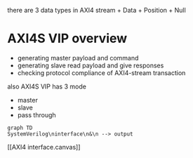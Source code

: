 there are 3 data types in AXI4 stream
	+ Data
	+ Position
	+ Null

# AXI4S VIP overview

+ generating master payload and command
+ generating slave read payload and give responses
+ checking protocol compliance of AXI4-stream transaction

also AXI4S VIP has 3 mode
+ master
+ slave 
+ pass through

```mermaid
graph TD 
SystemVerilog\ninterface\n&\n --> output 
```
[[AXI4 interface.canvas]]